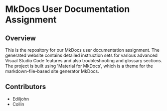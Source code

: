 # MkDocs User Documentation Assignment
## Overview
This is the repository for our MkDocs user documentation assignment. The generated website contains detailed instruction sets for various advanced Visual Studio Code features and also troubleshooting and glossary sections. The project is built using 'Material for MkDocs', which is a theme for the markdown-file-based site generator MkDocs.

## Contributors
* Ediljohn
* Collin
